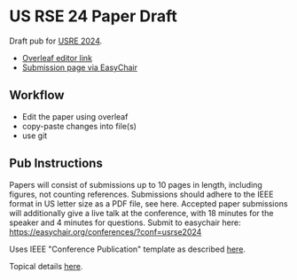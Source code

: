 # US RSE 24 Paper Draft
Draft pub for [USRE 2024](https://us-rse.org/usrse24).

* [Overleaf editor link](https://www.overleaf.com/project/65eb0f57ddd6cb955b00c87e)
* [Submission page via EasyChair](https://easychair.org/account/signin?l=7IvgJGjzTvUY4C7MCUDBzd)

## Workflow
* Edit the paper using overleaf
* copy-paste changes into file(s)
* use git

## Pub Instructions
Papers will consist of submissions up to 10 pages in length, including figures, not counting references. Submissions should adhere to the IEEE format in US letter size as a PDF file, see here. Accepted paper submissions will additionally give a live talk at the conference, with 18 minutes for the speaker and 4 minutes for questions. Submit to easychair here: https://easychair.org/conferences/?conf=usrse2024

Uses IEEE "Conference Publication" template as described [here](https://www.ieee.org/conferences/publishing/templates.html).

Topical details [here](https://us-rse.org/usrse24/participate/).


